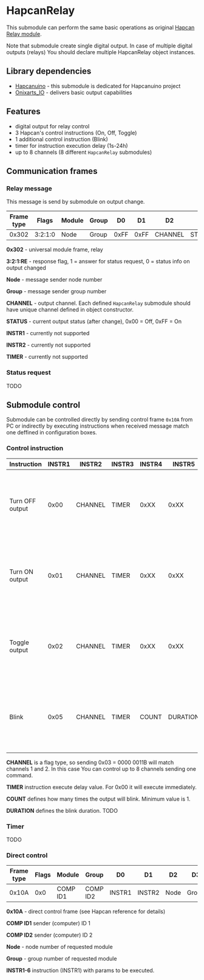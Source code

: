# HapcanRelay
This submodule can perform the same basic operations as original [Hapcan Relay module](http://hapcan.com/devices/universal/univ_3/univ_3-2-x-x.htm).

Note that submodule create single digital output. In case of multiple digital outputs (relays) You should declare multiple HapcanRelay object instances.

## Library dependencies
- [Hapcanuino](https://github.com/Onixarts/Hapcanuino) - this submodule is dedicated for Hapcanuino project
- [Onixarts_IO](https://github.com/Onixarts/Onixarts_IO) - delivers basic output capabilities



## Features
- digital output for relay control
- 3 Hapcan's control instructions (On, Off, Toggle)
- 1 additional control instruction (Blink)
- timer for instruction execution delay (1s-24h)
- up to 8 channels (8 different `HapcanRelay` submodules)


## Communication frames

### Relay message
This message is send by submodule on output change.

Frame type|Flags|Module|Group|D0|D1|D2|D3|D4|D5|D6|D7
---|---|---|---|---|---|---|---|---|---|---|---
0x302|3:2:1:0|Node|Group|0xFF|0xFF|CHANNEL|STATUS|0xFF|INSTR1|INSTR2|TIMER

**0x302** - universal module frame, relay

**3:2:1:RE** - response flag, 1 = answer for status request, 0 = status info on output changed

**Node** - message sender node number

**Group** - message sender group number

**CHANNEL** - output channel. Each defined `HapcanRelay` submodule should have unique channel defined in object constructor.

**STATUS** - current output status (after change), 0x00 = Off, 0xFF = On

**INSTR1** - currently not supported

**INSTR2** - currently not supported

**TIMER** - currently not supported

### Status request

TODO

## Submodule control

Submodule can be controlled directly by sending control frame `0x10A` from PC or indirectly by executing instructions when received message match one deffined in configuration boxes.

### Control instruction

Instruction|INSTR1|INSTR2|INSTR3|INSTR4|INSTR5|INSTR6|INSTR7|INSTR8|Description
---|---|---|---|---|---|---|---|---|---
Turn OFF output|0x00|CHANNEL|TIMER|0xXX|0xXX|0xXX|0xXX|0xXX|It will turn OFF the output if CHANNEL match channel assigned to this submodule
Turn ON output|0x01|CHANNEL|TIMER|0xXX|0xXX|0xXX|0xXX|0xXX|It will turn ON the output if CHANNEL match channel assigned to this submodule
Toggle output|0x02|CHANNEL|TIMER|0xXX|0xXX|0xXX|0xXX|0xXX|It will turn Toggle the output if CHANNEL match channel assigned to this submodule
Blink|0x05|CHANNEL|TIMER|COUNT|DURATION|0xXX|0xXX|0xXX|It will blink the output if CHANNEL match channel assigned to this submodule

**CHANNEL** is a flag type, so sending 0x03 = 0000 0011B will match channels 1 and 2. In this case You can control up to 8 channels sending one command.

**TIMER** instruction execute delay value. For 0x00 it will execute immediately.

**COUNT** defines how many times the output will blink. Minimum value is 1.

**DURATION** defines the blink duration. TODO

### Timer
TODO

### Direct control

Frame type|Flags|Module|Group|D0|D1|D2|D3|D4|D5|D6|D7
---|---|---|---|---|---|---|---|---|---|---|---
0x10A|0x0|COMP ID1|COMP ID2|INSTR1|INSTR2|Node|Group|INSTR3|INSTR4|INSTR5|INSTR6

**0x10A** - direct control frame (see Hapcan reference for details)

**COMP ID1** sender (computer) ID 1

**COMP ID2** sender (computer) ID 2

**Node** - node number of requested module

**Group** - group number of requested module

**INSTR1-6** instruction (INSTR1) with params to be executed.